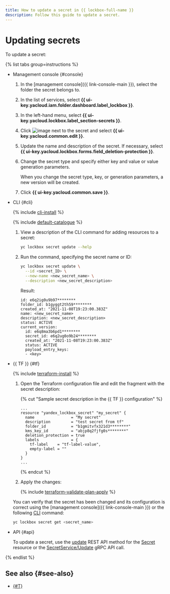 ```yaml
---
title: How to update a secret in {{ lockbox-full-name }}
description: Follow this guide to update a secret.
---
```


# Updating secrets

To update a secret:

{% list tabs group=instructions %}

- Management console {#console}

   1. In the [management console]({{ link-console-main }}), select the folder the secret belongs to.
   1. In the list of services, select **{{ ui-key.yacloud.iam.folder.dashboard.label_lockbox }}**.
   1. In the left-hand menu, select **{{ ui-key.yacloud.lockbox.label_section-secrets }}**.
   1. Click ![image](../../_assets/console-icons/ellipsis.svg) next to the secret and select **{{ ui-key.yacloud.common.edit }}**.
   1. Update the name and description of the secret. If necessary, select **{{ ui-key.yacloud.lockbox.forms.field_deletion-protection }}**.
   1. Change the secret type and specify either key and value or value generation parameters.

      When you change the secret type, key, or generation parameters, a new version will be created.
   1. Click **{{ ui-key.yacloud.common.save }}**.

- CLI {#cli}

   {% include [cli-install](../../_includes/cli-install.md) %}

   {% include [default-catalogue](../../_includes/default-catalogue.md) %}

   1. View a description of the CLI command for adding resources to a secret:
      ```bash
      yc lockbox secret update --help
      ```

   1. Run the command, specifying the secret name or ID:
      ```bash
      yc lockbox secret update \
        --id <secret_ID> \
        --new-name <new_secret_name> \
        --description <new_secret_description>
      ```

      Result:
      ```
      id: e6q2ig0u9b97********
      folder_id: b1gyggt2th59********
      created_at: "2021-11-08T19:23:00.383Z"
      name: <new_secret_name>
      description: <new_secret_description>
      status: ACTIVE
      current_version:
        id: e6q8ma3b6pd1********
        secret_id: e6q2ug0o9b24********
        created_at: "2021-11-08T19:23:00.383Z"
        status: ACTIVE
        payload_entry_keys:
        - <key>
      ```

- {{ TF }} {#tf}

   {% include [terraform-install](../../_includes/terraform-install.md) %}

   1. Open the Terraform configuration file and edit the fragment with the secret description:

      {% cut "Sample secret description in the {{ TF }} configuration" %}

      ```
      ...
      resource "yandex_lockbox_secret" "my_secret" {
        name                = "My secret"
        description         = "test secret from tf"
        folder_id           = "b1gmitvfx321d3********"
        kms_key_id          = "abjp8q2fjfg0s********"
        deletion_protection = true
        labels              = {
          tf-label    = "tf-label-value",
          empty-label = ""
        }
      }
      ...
      ```

      {% endcut %}

   1. Apply the changes:

      {% include [terraform-validate-plan-apply](../../_tutorials/_tutorials_includes/terraform-validate-plan-apply.md) %}

   You can verify that the secret has been changed and its configuration is correct using the [management console]({{ link-console-main }}) or the following [CLI](../../cli/quickstart.md) command:

   ```bash
   yc lockbox secret get <secret_name>
   ```

- API {#api}

   To update a secret, use the [update](../api-ref/Secret/update.md) REST API method for the [Secret](../api-ref/Secret/index.md) resource or the [SecretService/Update](../api-ref/grpc/Secret/update.md) gRPC API call.

{% endlist %}

## See also {#see-also}

* [{#T}](../concepts/secret.md)
